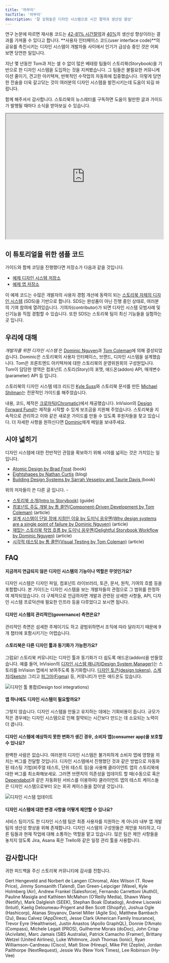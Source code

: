 ```yaml
---
title: '마무리'
tocTitle: '마무리'
description: '잘 갖춰놓은 디자인 시스템으로 시간 절약과 생산성 향상'
---
```


연구 논문에 따르면 재사용 코드는 [42-81% 시간절약](https://www.researchgate.net/publication/3188437_Evaluating_Software_Reuse_Alternatives_A_Model_and_Its_Application_to_an_Industrial_Case_Study?ev=publicSearchHeader&_sg=g8WraNGZNGPw0R-1-jGpy0XwUDeAr3qb472J6lhisyQ3l24pSmndO6anMdX2L3HdWHifsczPegR9wjA)과 [40%](http://www.cin.ufpe.br/~in1045/papers/art03.pdf)의 생산성 향상이라는 결과를 가져올 수 있다고 합니다. **사용자 인터페이스 코드(user interface code)**의 공유를 촉진시키는 디자인 시스템이 개발자들 사이에서 인기가 급상승 중인 것은 어찌 보면 당연한 일입니다.

지난 몇 년동안 Tom과 저는 셀 수 없이 많은 베테랑 팀들이 스토리북(Storybook)을 기반으로 한 디자인 시스템을 도입하는 것을 지켜봤습니다. 그 팀들은 불필요한 커뮤니케이션 줄이기, 견고한 아키텍쳐, 반복적인 수작업의 자동화에 집중했습니다. 이렇게 당연한 전술을 더욱 갈고닦는 것이 여러분의 디자인 시스템을 발전시키는데 도움이 되길 바랍니다.

함께 해주셔서 감사합니다. 스토리북의 뉴스레터를 구독하면 도움이 될만한 글과 가이드가 발행될 때마다 소식을 받아보실 수 있습니다.

<iframe style="height:400px;width:100%;max-width:800px;margin:0px auto;" src="https://upscri.be/d42fc0?as_embed"></iframe>

## 이 튜토리얼을 위한 샘플 코드

가이드와 함께 코딩을 진행했다면 저장소가 다음과 같을 것입니다.

- [예제 디자인 시스템 저장소](https://github.com/chromaui/learnstorybook-design-system)
- [예제 앱 저장소](https://github.com/chromaui/learnstorybook-design-system-example-app)

이 예제 코드는 수많은 개발자의 사용자 경험 개선에 동력이 되는 [스토리북 자체의 디자인 시스템](https://github.com/storybookjs/design-system) (SDS)을 기반으로 합니다. SDS는 완성품이 아닌 진행 중인 상태로, 여러분의 기여 참여에 열려있습니다. 기여자(contributor)가 되면 디자인 시스템 모범사례 및 신기능을 직접 경험할 수 있습니다. 또한 SDS는 스토리북 팀이 최신 기능들을 실험하는 곳 입니다.

## 우리에 대해

_개발자를 위한 디자인 시스템_ 은 [Dominic Nguyen](https://twitter.com/domyen)과 [Tom Coleman](https://twitter.com/tmeasday)에 의해 결성되었습니다. Dominic은 스토리북의 사용자 인터페이스, 브랜드, 디자인 시스템을 설계했습니다. Tom은 프론트엔드 아키텍처에 대한 스토리북의 운영위원회의 구성원입니다. Tom이 담당한 영역은 컴포넌트 스토리(Story)의 포맷, 애드온(addon) API, 매개변수(parameter) API 등 입니다.

스토리북의 디자인 시스템 테크 리드인 [Kyle Suss](https://github.com/kylesuss)와 스토리북 문서를 만든 [Michael Shilman](https://twitter.com/mshilman)는 전문적인 가이드를 해주었습니다.

내용, 코드, 제작은 [크로마틱(Chromatic)](https://www.chromatic.com/)에서 제공했습니다. InVision의 [Design Forward Fund](https://www.invisionapp.com/design-forward-fund)는 제작을 시작할 수 있게 보조금을 지원해 주었습니다. 스토리북을 지속적으로 관리하고 이와 같은 새로운 가이드를 만들 수 있도록 후원자들을 찾고 있습니다. 더 자세한 사항을 원하신다면 [Dominic](mailto:dom@chromatic.com)에게 메일을 보내주세요.

## 시야 넓히기

디자인 시스템에 대한 전반적인 관점을 확보하기 위해 시야를 넓히는 것은 가치있는 일입니다.

- [Atomic Design by Brad Frost](http://atomicdesign.bradfrost.com/) (book)
- [Eightshapes by Nathan Curtis](https://medium.com/eightshapes-llc/tagged/design-systems) (blog)
- [Building Design Systems by Sarrah Vesselov and Taurie Davis ](https://www.amazon.com/Building-Design-Systems-Experiences-Language/dp/148424513X) (book)

위의 저자들이 쓴 다른 글 입니다. - 

- [스토리북 소개(Intro to Storybook)](http://learnstorybook.com/intro-to-storybook) (guide)
- [컴포넌트 주도 개발 by 톰 콜먼(Component-Driven Development by Tom Coleman)](https://www.componentdriven.org/) (article)
- [설계 시스템이 단일 장애 지점인 이유 by 도미닉 응우옌(Why design systems are a single point of failure by Dominic Nguyen)](https://www.chromatic.com/blog/why-design-systems-are-a-single-point-of-failure) (article)
- [재밌는 스토리북 작업 흐름 by 도미닉 응우옌(Delightful Storybook Workflow by Dominic Nguyen)](https://www.chromatic.com/blog/the-delightful-storybook-workflow) (article)
- [시각적 테스팅 by 톰 콜먼(Visual Testing by Tom Coleman)](https://www.chromatic.com/blog/visual-testing-the-pragmatic-way-to-test-uis/) (article)

## FAQ

#### 지금까지 연급되지 않은 디자인 시스템의 기능이나 역할은 무엇인가요? 

디자인 시스템은 디자인 파일, 컴포넌트 라이브러리, 토큰, 문서, 원칙, 기여의 흐름 등을 포함합니다. 본 가이드는 디자인 시스템을 보는 개발자들의 관점으로 그 범위를 한정하여 제작되었습니다. 더 구체적으로 언급하자면 개발과 관련된 상세한 사항들, API, 디자인 시스템 프로덕션에 필요한 인프라 등을 다루었다고 보시면 됩니다. 

#### 디자인 시스템의 관리적인(governance) 측면은요?

관리적인 측면은 섬세한 주제이기도 하고 광범위하면서 조직에 따라 달라지기 때문에 9개 챕터에 포함시키기는 어렵습니다.

#### 스토리북은 다른 디자인 툴과 동기화가 가능한가요?

그럼요! 스토리북 커뮤니티는 디자인 툴과 동기화가 더 쉽도록 애드온(addon)을 만들었습니다. 예를 들어, InVision의 [디자인 시스템 매니저(Design System Manager)](https://www.invisionapp.com/design-system-manager)는 스토리를 InVision 앱에서 보여주도록 동기화합니다. [디자인 토큰(design tokens)](https://github.com/UX-and-I/storybook-design-token), [스케치(Sketch)](https://github.com/chrisvxd/story2sketch) 그리고 [피그마(Figma)](https://github.com/pocka/storybook-addon-designs) 등, 커뮤니티가 만든 애드온도 있습니다.

![디자인 툴 통합(Design tool integrations)](/design-systems-for-developers/storybook-integrations-design.jpg)

#### 앱 하나에도 디자인 시스템이 필요할까요?

그렇지 않습니다. 디자인 시스템을 만들고 유지하는 데에는 기회비용이 듭니다. 규모가 작은 경우에는 디자인 시스템으로 인해 절약되는 시간보다 만드는 데 소요되는 노력이 더 큽니다.

#### 디자인 시스템에 예상하지 못한 변화가 생긴 경우, 소비자 앱(consumer app)을 보호할 수 있나요?

완벽한 사람은 없습니다. 여러분의 디자인 시스템은 불가피하게 소비자 앱에 영향을 끼치는 버그를 전달할 것입니다. 디자인 시스템에서 진행했던 것과 같은 방법으로 자동화된 테스팅 기법(비주얼 테스트, 단위 테스트 등)을 사용해 클라이언트 앱의 스토리북에 대한 버그를 최소화해보세요. 그러면 브랜치의 의존성을 업데이트 할 때(수동으로 혹은 [Dependabot](https://dependabot.com/)과 같은 자동화된 서비스를 이용하여) 클라이언트 앱의 테스트 케이스들은 디자인 시스템으로부터 오는 회귀 케이스들을 잡아낼 것입니다.

![디자인 시스템 업데이트](/design-systems-for-developers/design-system-update.png)

#### 디자인 시스템에 대한 변경 사항을 어떻게 제안할 수 있나요?

서비스 팀이기도 한 디자인 시스템 팀은 최종 사용자를 지원하는 게 아니라 내부 앱 개발팀의 생산성 향상을 위해 존재합니다. 디자인 시스템의 구성원들은 제안을 처리하고, 다른 팀들과 현재 작업에 대해 소통하는 역할을 맡고 있습니다. 많은 팀은 제안 사항들을 놓치지 않도록 Jira, Asana 혹은 Trello와 같은 일정 관리 툴을 사용합니다.

## 감사합니다!

귀한 피드백을 주신 스토리북 커뮤니티에 감사를 전합니다.

Gert Hengeveld and Norbert de Langen (Chroma), Alex Wilson (T. Rowe Price), Jimmy Somsanith (Talend), Dan Green-Leipciger (Wave), Kyle Holmberg (Air), Andrew Frankel (Salesforce), Fernando Carrettoni (Auth0), Pauline Masigla and Kathleen McMahon (O’Reilly Media), Shawn Wang (Netlify), Mark Dalgleish (SEEK), Stephan Boak (Datadog), Andrew Lisowski (Intuit), Kaelig Deloumeau-Prigent and Ben Scott (Shopify), Joshua Ogle (Hashicorp), Atanas Stoyanov, Daniel Miller (Agile Six), Matthew Bambach (2u), Beau Calvez (AppDirect), Jesse Clark (American Family Insurance), Trevor Eyre (Healthwise), Justin Anastos (Apollo GraphQL), Donnie D’Amato (Compass), Michele Legait (PROS), Guilherme Morais (doDoc), John Crisp (Acivilate), Marc Jamais (SBS Australia), Patrick Camacho (Framer), Brittany Wetzel (United Airlines), Luke Whitmore, Josh Thomas (Ionic), Ryan Williamson-Cardneau (Cisco), Matt Stow (Hireup), Mike Pitt (Zeplin), Jordan Pailthorpe (NextRequest), Jessie Wu (New York Times), Lee Robinson (Hy-Vee)
